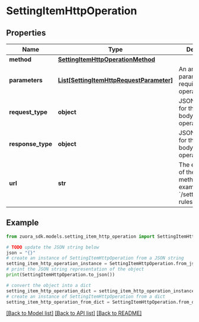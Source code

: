 # SettingItemHttpOperation


## Properties

Name | Type | Description | Notes
------------ | ------------- | ------------- | -------------
**method** | [**SettingItemHttpOperationMethod**](SettingItemHttpOperationMethod.md) |  | [optional] 
**parameters** | [**List[SettingItemHttpRequestParameter]**](SettingItemHttpRequestParameter.md) | An array of paramters required by this operation. | [optional] 
**request_type** | **object** | JSON Schema for the request body of this operation. | [optional] 
**response_type** | **object** | JSON Schema for the response body of this operation. | [optional] 
**url** | **str** | The endpoint url of the operation method. For example, &#x60;/settings/billing-rules&#x60;. | [optional] 

## Example

```python
from zuora_sdk.models.setting_item_http_operation import SettingItemHttpOperation

# TODO update the JSON string below
json = "{}"
# create an instance of SettingItemHttpOperation from a JSON string
setting_item_http_operation_instance = SettingItemHttpOperation.from_json(json)
# print the JSON string representation of the object
print(SettingItemHttpOperation.to_json())

# convert the object into a dict
setting_item_http_operation_dict = setting_item_http_operation_instance.to_dict()
# create an instance of SettingItemHttpOperation from a dict
setting_item_http_operation_from_dict = SettingItemHttpOperation.from_dict(setting_item_http_operation_dict)
```
[[Back to Model list]](../README.md#documentation-for-models) [[Back to API list]](../README.md#documentation-for-api-endpoints) [[Back to README]](../README.md)


